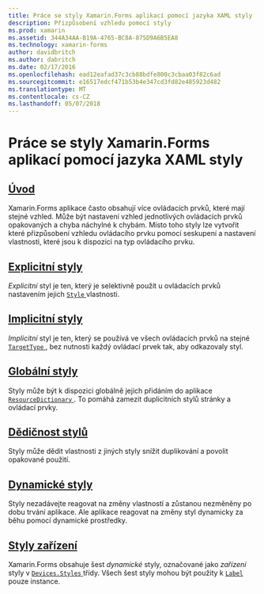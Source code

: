 ```yaml
---
title: Práce se styly Xamarin.Forms aplikací pomocí jazyka XAML styly
description: Přizpůsobení vzhledu pomocí styly
ms.prod: xamarin
ms.assetid: 344A34AA-B19A-4765-BC8A-875D9A6B5EA8
ms.technology: xamarin-forms
author: davidbritch
ms.author: dabritch
ms.date: 02/17/2016
ms.openlocfilehash: ead12eafad37c3cb88bdfe800c3cbaa03f82c6ad
ms.sourcegitcommit: e16517edcf471b53b4e347cd3fd82e485923d482
ms.translationtype: MT
ms.contentlocale: cs-CZ
ms.lasthandoff: 05/07/2018
---
```

# <a name="styling-xamarinforms-apps-using-xaml-styles"></a>Práce se styly Xamarin.Forms aplikací pomocí jazyka XAML styly

## <a name="introductionintroductionmd"></a>[Úvod](introduction.md)

Xamarin.Forms aplikace často obsahují více ovládacích prvků, které mají stejné vzhled. Může být nastavení vzhled jednotlivých ovládacích prvků opakovaných a chyba náchylné k chybám. Místo toho styly lze vytvořit které přizpůsobení vzhledu ovládacího prvku pomocí seskupení a nastavení vlastnosti, které jsou k dispozici na typ ovládacího prvku.

## <a name="explicit-stylesexplicitmd"></a>[Explicitní styly](explicit.md)

*Explicitní* styl je ten, který je selektivně použít u ovládacích prvků nastavením jejich [ `Style` ](https://developer.xamarin.com/api/property/Xamarin.Forms.VisualElement.Style/) vlastnosti.

## <a name="implicit-stylesimplicitmd"></a>[Implicitní styly](implicit.md)

*Implicitní* styl je ten, který se používá ve všech ovládacích prvků na stejné [ `TargetType` ](https://developer.xamarin.com/api/property/Xamarin.Forms.Style.TargetType/), bez nutnosti každý ovládací prvek tak, aby odkazovaly styl.

## <a name="global-stylesapplicationmd"></a>[Globální styly](application.md)

Styly může být k dispozici globálně jejich přidáním do aplikace [ `ResourceDictionary` ](https://developer.xamarin.com/api/type/Xamarin.Forms.ResourceDictionary/). To pomáhá zamezit duplicitních stylů stránky a ovládací prvky.

## <a name="style-inheritanceinheritancemd"></a>[Dědičnost stylů](inheritance.md)

Styly může dědit vlastnosti z jiných styly snížit duplikování a povolit opakované použití.

## <a name="dynamic-stylesdynamicmd"></a>[Dynamické styly](dynamic.md)

Styly nezadávejte reagovat na změny vlastností a zůstanou nezměněny po dobu trvání aplikace. Ale aplikace reagovat na změny styl dynamicky za běhu pomocí dynamické prostředky.

## <a name="device-stylesdevicemd"></a>[Styly zařízení](device.md)

Xamarin.Forms obsahuje šest *dynamické* styly, označované jako *zařízení* styly v [ `Devices.Styles` ](https://developer.xamarin.com/api/type/Xamarin.Forms.Device+Styles/) třídy. Všech šest styly mohou být použity k [ `Label` ](https://developer.xamarin.com/api/type/Xamarin.Forms.Label/) pouze instance.
